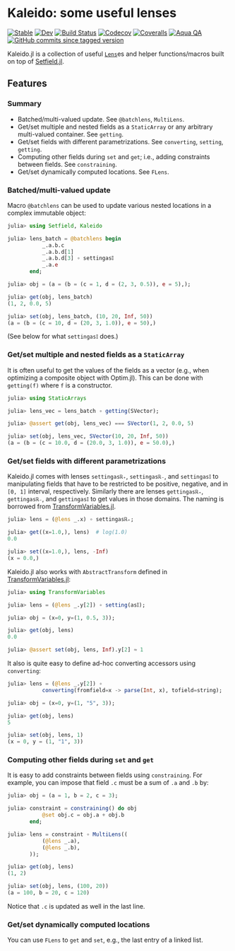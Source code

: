 # Kaleido: some useful lenses

[![Stable](https://img.shields.io/badge/docs-stable-blue.svg)](https://tkf.github.io/Kaleido.jl/stable)
[![Dev](https://img.shields.io/badge/docs-dev-blue.svg)](https://tkf.github.io/Kaleido.jl/dev)
[![Build Status](https://travis-ci.com/tkf/Kaleido.jl.svg?branch=master)](https://travis-ci.com/tkf/Kaleido.jl)
[![Codecov](https://codecov.io/gh/tkf/Kaleido.jl/branch/master/graph/badge.svg)](https://codecov.io/gh/tkf/Kaleido.jl)
[![Coveralls](https://coveralls.io/repos/github/tkf/Kaleido.jl/badge.svg?branch=master)](https://coveralls.io/github/tkf/Kaleido.jl?branch=master)
[![Aqua QA](https://img.shields.io/badge/Aqua.jl-%F0%9F%8C%A2-aqua.svg)](https://github.com/tkf/Aqua.jl)
[![GitHub commits since tagged version](https://img.shields.io/github/commits-since/tkf/Kaleido.jl/v0.2.6.svg?style=social&logo=github)](https://github.com/tkf/Kaleido.jl)

Kaleido.jl is a collection of useful
[`Lens`](https://jw3126.github.io/Setfield.jl/latest/index.html#Setfield.Lens)es
and helper functions/macros built on top of
[Setfield.jl](https://github.com/jw3126/Setfield.jl).

## Features

### Summary

* Batched/multi-valued update.  See `@batchlens`, `MultiLens`.
* Get/set multiple and nested fields as a `StaticArray` or any
  arbitrary multi-valued container.  See `getting`.
* Get/set fields with different parametrizations.
  See `converting`, `setting`, `getting`.
* Computing other fields during `set` and `get`; i.e., adding
  constraints between fields.  See `constraining`.
* Get/set dynamically computed locations.  See `FLens`.

### Batched/multi-valued update

Macro `@batchlens` can be used to update various nested locations in a
complex immutable object:

```julia
julia> using Setfield, Kaleido

julia> lens_batch = @batchlens begin
           _.a.b.c
           _.a.b.d[1]
           _.a.b.d[3] ∘ settingas𝕀
           _.a.e
       end;

julia> obj = (a = (b = (c = 1, d = (2, 3, 0.5)), e = 5),);

julia> get(obj, lens_batch)
(1, 2, 0.0, 5)

julia> set(obj, lens_batch, (10, 20, Inf, 50))
(a = (b = (c = 10, d = (20, 3, 1.0)), e = 50),)
```

(See below for what `settingas𝕀` does.)

### Get/set multiple and nested fields as a `StaticArray`

It is often useful to get the values of the fields as a vector (e.g.,
when optimizing a composite object with Optim.jl).  This can be done
with `getting(f)` where `f` is a constructor.

```julia
julia> using StaticArrays

julia> lens_vec = lens_batch ∘ getting(SVector);

julia> @assert get(obj, lens_vec) === SVector(1, 2, 0.0, 5)

julia> set(obj, lens_vec, SVector(10, 20, Inf, 50))
(a = (b = (c = 10.0, d = (20.0, 3, 1.0)), e = 50.0),)
```

### Get/set fields with different parametrizations

Kaleido.jl comes with lenses `settingasℝ₊`, `settingasℝ₋`, and
`settingas𝕀` to manipulating fields that have to be restricted to be
positive, negative, and in `[0, 1]` interval, respectively.  Similarly
there are lenses `gettingasℝ₊`, `gettingasℝ₋`, and `gettingas𝕀` to get
values in those domains.  The naming is borrowed from
[TransformVariables.jl](https://github.com/tpapp/TransformVariables.jl).

```julia
julia> lens = (@lens _.x) ∘ settingasℝ₊;

julia> get((x=1.0,), lens)  # log(1.0)
0.0

julia> set((x=1.0,), lens, -Inf)
(x = 0.0,)
```

Kaleido.jl also works with `AbstractTransform` defined in
[TransformVariables.jl](https://github.com/tpapp/TransformVariables.jl):

```julia
julia> using TransformVariables

julia> lens = (@lens _.y[2]) ∘ setting(as𝕀);

julia> obj = (x=0, y=(1, 0.5, 3));

julia> get(obj, lens)
0.0

julia> @assert set(obj, lens, Inf).y[2] ≈ 1
```

It also is quite easy to define ad-hoc converting accessors using
`converting`:

```julia
julia> lens = (@lens _.y[2]) ∘
           converting(fromfield=x -> parse(Int, x), tofield=string);

julia> obj = (x=0, y=(1, "5", 3));

julia> get(obj, lens)
5

julia> set(obj, lens, 1)
(x = 0, y = (1, "1", 3))
```

### Computing other fields during `set` and `get`

It is easy to add constraints between fields using `constraining`.
For example, you can impose that field `.c` must be a sum of `.a` and
`.b` by:

```julia
julia> obj = (a = 1, b = 2, c = 3);

julia> constraint = constraining() do obj
           @set obj.c = obj.a + obj.b
       end;

julia> lens = constraint ∘ MultiLens((
           (@lens _.a),
           (@lens _.b),
       ));

julia> get(obj, lens)
(1, 2)

julia> set(obj, lens, (100, 20))
(a = 100, b = 20, c = 120)
```

Notice that `.c` is updated as well in the last line.

### Get/set dynamically computed locations

You can use `FLens` to `get` and `set`, e.g., the last entry of a
linked list.
